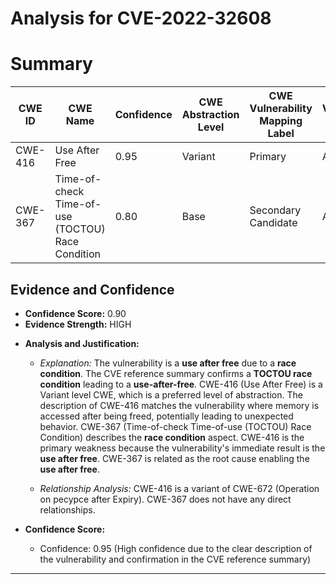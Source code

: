 # Analysis for CVE-2022-32608

# Summary
| CWE ID | CWE Name | Confidence | CWE Abstraction Level | CWE Vulnerability Mapping Label | CWE-Vulnerability Mapping Notes |
|---|---|---|---|---|---|
| CWE-416 | Use After Free | 0.95 | Variant | Primary | Allowed |
| CWE-367 | Time-of-check Time-of-use (TOCTOU) Race Condition | 0.80 | Base | Secondary Candidate | Allowed |

## Evidence and Confidence

*   **Confidence Score:** 0.90
*   **Evidence Strength:** HIGH

- **Analysis and Justification:**  
  - *Explanation:* The vulnerability is a **use after free** due to a **race condition**. The CVE reference summary confirms a **TOCTOU race condition** leading to a **use-after-free**. CWE-416 (Use After Free) is a Variant level CWE, which is a preferred level of abstraction. The description of CWE-416 matches the vulnerability where memory is accessed after being freed, potentially leading to unexpected behavior. CWE-367 (Time-of-check Time-of-use (TOCTOU) Race Condition) describes the **race condition** aspect. CWE-416 is the primary weakness because the vulnerability's immediate result is the **use after free**. CWE-367 is related as the root cause enabling the **use after free**.
  
  - *Relationship Analysis:* CWE-416 is a variant of CWE-672 (Operation on ресурсе after Expiry). CWE-367 does not have any direct relationships.

- **Confidence Score:**  
  - Confidence: 0.95 (High confidence due to the clear description of the vulnerability and confirmation in the CVE reference summary)

---